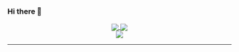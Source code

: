 ### Hi there 👋

<div align="center">
<a href="https://github.com/Tukeque/">
  <img align="center" src="https://github-readme-stats.vercel.app/api/top-langs/?username=Tukeque&hide=shaderlab,hlsl&theme=github_dark&hide_border=true" />
</a>
<a href="https://github.com/Tukeque/">
  <img align="center" src="https://github-readme-streak-stats.herokuapp.com?user=Tukeque&theme=github-dark&date_format=M%20j%5B%2C%20Y%5D&hide_border=true" />
</a>
</div>

<div align="center">
  <a href="https://github.com/Tukeque/">
    <img align="center" src="https://github-readme-stats.vercel.app/api?username=Tukeque&show_icons=true&theme=dark" />
  </a>
</div>
<hr>

<!--
**Tukeque/Tukeque** is a ✨ _special_ ✨ repository because its `README.md` (this file) appears on your GitHub profile.

Here are some ideas to get you started:

- 🔭 I’m currently working on ...
- 🌱 I’m currently learning ...
- 👯 I’m looking to collaborate on ...
- 🤔 I’m looking for help with ...
- 💬 Ask me about ...
- 📫 How to reach me: ...
- 😄 Pronouns: ...
- ⚡ Fun fact: ...
-->
